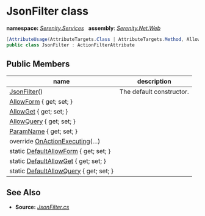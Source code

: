 # JsonFilter class
**namespace:** *[Serenity.Services](../README.md#serenity.services-namespace)*   **assembly**: *[Serenity.Net.Web](../README.md)*

```csharp
[AttributeUsage(AttributeTargets.Class | AttributeTargets.Method, AllowMultiple = true)]
public class JsonFilter : ActionFilterAttribute
```

## Public Members

| name | description |
| --- | --- |
| [JsonFilter](JsonFilter/JsonFilter.md)() | The default constructor. |
| [AllowForm](JsonFilter/AllowForm.md) { get; set; } |  |
| [AllowGet](JsonFilter/AllowGet.md) { get; set; } |  |
| [AllowQuery](JsonFilter/AllowQuery.md) { get; set; } |  |
| [ParamName](JsonFilter/ParamName.md) { get; set; } |  |
| override [OnActionExecuting](JsonFilter/OnActionExecuting.md)(…) |  |
| static [DefaultAllowForm](JsonFilter/DefaultAllowForm.md) { get; set; } |  |
| static [DefaultAllowGet](JsonFilter/DefaultAllowGet.md) { get; set; } |  |
| static [DefaultAllowQuery](JsonFilter/DefaultAllowQuery.md) { get; set; } |  |

## See Also

* **Source:** *[JsonFilter.cs](https://github.com/serenity-is/Serenity/blob/master/src/Serenity.Net.Web/Mvc/JsonFilter.cs)*